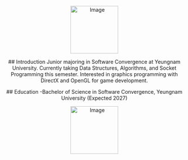 <p align="center">
<img width="130" height="130" alt="Image" src="https://github.com/user-attachments/assets/1cb03935-acbb-48fd-ab4c-98e66be8241b" />
</p>

<p align="center">
## Introduction
Junior majoring in Software Convergence at Yeungnam University.  
Currently taking Data Structures, Algorithms, and Socket Programming this semester.  
Interested in graphics programming with DirectX and OpenGL for game development.
</p>

<p align="center">
## Education
-Bachelor of Science in Software Convergence, Yeungnam University (Expected 2027)
</p>


<p align="center">
<img width="130" height="130" alt="Image" src="https://github.com/user-attachments/assets/c3297b58-6c98-43f0-aff4-9cccbe6d9438" />
</p>
